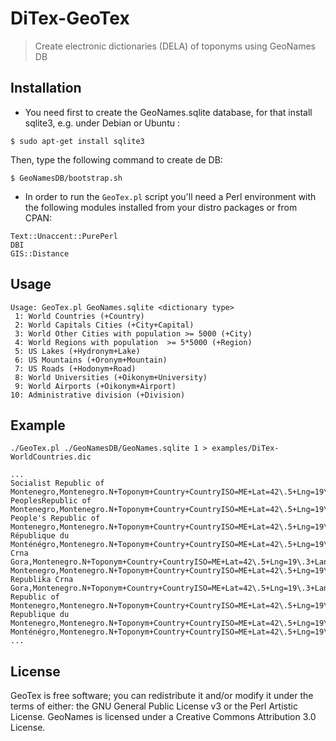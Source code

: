# DiTex-GeoTex
> Create electronic dictionaries (DELA) of toponyms using GeoNames DB

## Installation

- You need first to create the GeoNames.sqlite database, for that install sqlite3, e.g. under Debian or Ubuntu :

```
$ sudo apt-get install sqlite3  
```

Then,  type the following command to create de DB:

```
$ GeoNamesDB/bootstrap.sh
```

- In order to run the ```GeoTex.pl``` script you'll need a Perl environment with the following modules installed from your distro packages or from CPAN:

```
Text::Unaccent::PurePerl
DBI
GIS::Distance
```

## Usage

```
Usage: GeoTex.pl GeoNames.sqlite <dictionary type>
 1: World Countries (+Country)
 2: World Capitals Cities (+City+Capital)
 3: World Other Cities with population >= 5000 (+City)
 4: World Regions with population  >= 5*5000 (+Region)
 5: US Lakes (+Hydronym+Lake)
 6: US Mountains (+Oronym+Mountain)
 7: US Roads (+Hodonym+Road)
 8: World Universities (+Oikonym+University)
 9: World Airports (+Oikonym+Airport)
10: Administrative division (+Division)
```

## Example

```
./GeoTex.pl ./GeoNamesDB/GeoNames.sqlite 1 > examples/DiTex-WorldCountries.dic
```

```
...
Socialist Republic of Montenegro,Montenegro.N+Toponym+Country+CountryISO=ME+Lat=42\.5+Lng=19\.3+Lang=en+Uid=GN03194884
PeoplesRepublic of Montenegro,Montenegro.N+Toponym+Country+CountryISO=ME+Lat=42\.5+Lng=19\.3+Lang=+Uid=GN03194884
People's Republic of Montenegro,Montenegro.N+Toponym+Country+CountryISO=ME+Lat=42\.5+Lng=19\.3+Lang=+Uid=GN03194884
République du Monténégro,Montenegro.N+Toponym+Country+CountryISO=ME+Lat=42\.5+Lng=19\.3+Lang=fr+Uid=GN03194884
Crna Gora,Montenegro.N+Toponym+Country+CountryISO=ME+Lat=42\.5+Lng=19\.3+Lang=sr+Uid=GN03194884
Montenegro,Montenegro.N+Toponym+Country+CountryISO=ME+Lat=42\.5+Lng=19\.3+Lang=de;en;es;it;pt;fr+Uid=GN03194884
Republika Crna Gora,Montenegro.N+Toponym+Country+CountryISO=ME+Lat=42\.5+Lng=19\.3+Lang=;sr+Uid=GN03194884
Republic of Montenegro,Montenegro.N+Toponym+Country+CountryISO=ME+Lat=42\.5+Lng=19\.3+Lang=en+Uid=GN03194884
Republique du Montenegro,Montenegro.N+Toponym+Country+CountryISO=ME+Lat=42\.5+Lng=19\.3+Lang=fr+Uid=GN03194884
Monténégro,Montenegro.N+Toponym+Country+CountryISO=ME+Lat=42\.5+Lng=19\.3+Lang=fr+Uid=GN03194884
...
```

## License

GeoTex is free software; you can redistribute it and/or modify it
under the terms of either: the GNU General Public License v3 or the
Perl Artistic License. GeoNames is licensed under a Creative Commons 
Attribution 3.0 License. 


